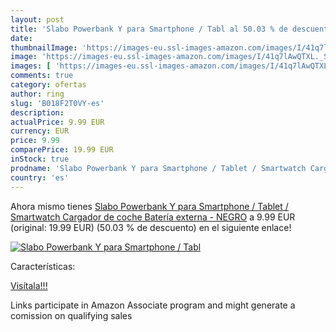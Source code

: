 ```yaml
---
layout: post
title: 'Slabo Powerbank Y para Smartphone / Tabl al 50.03 % de descuento'
date: 
thumbnailImage: 'https://images-eu.ssl-images-amazon.com/images/I/41q7lAwQTXL._SL200_.jpg'
image: 'https://images-eu.ssl-images-amazon.com/images/I/41q7lAwQTXL._SL200_.jpg'
images: [ 'https://images-eu.ssl-images-amazon.com/images/I/41q7lAwQTXL._SL200_.jpg' ]
comments: true
category: ofertas
author: ring
slug: 'B018F2T0VY-es'
description:
actualPrice: 9.99 EUR
currency: EUR
price: 9.99
comparePrice: 19.99 EUR
inStock: true
prodname: 'Slabo Powerbank Y para Smartphone / Tablet / Smartwatch Cargador de coche Batería externa - NEGRO'
country: 'es'
---
```


Ahora mismo tienes [Slabo Powerbank Y para Smartphone / Tablet / Smartwatch Cargador de coche Batería externa - NEGRO](https://www.amazon.es/dp/B018F2T0VY/?tag=tolees-21) a 9.99 EUR (original: 19.99 EUR) (50.03 %  de descuento) en el siguiente enlace!

[![Slabo Powerbank Y para Smartphone / Tabl](https://images-eu.ssl-images-amazon.com/images/I/41q7lAwQTXL._SL200_.jpg)](https://www.amazon.es/dp/B018F2T0VY/?tag=tolees-21)

Características:


[Visítala!!!](https://www.amazon.es/dp/B018F2T0VY/?tag=tolees-21)

Links participate in Amazon Associate program and might generate a comission on qualifying sales
